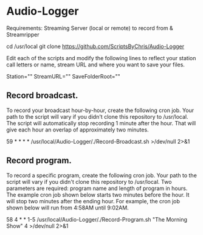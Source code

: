 # Audio-Logger

Requirements:
Streaming Server (local or remote) to record from & Streamripper

cd /usr/local
git clone https://github.com/ScriptsByChris/Audio-Logger

Edit each of the scripts and modify the following lines to reflect your station call letters or name, stream URL and where you want to save your files.

Station=""
StreamURL=""
SaveFolderRoot=""


## Record broadcast.
To record your broadcast hour-by-hour, create the following cron job. Your path to the script will vary if you didn't clone this repository to /usr/local. The script will automatically stop recording 1 minute after the hour. That will give each hour an overlap of approximately two minutes.

59 * * * * /usr/local/Audio-Logger/./Record-Broadcast.sh >/dev/null 2>&1


## Record program.
To record a specific program, create the following cron job. Your path to the script will vary if you didn't clone this repository to /usr/local. Two parameters are required: program name and length of program in hours. The example cron job shown below starts two minutes before the hour. It will stop two minutes after the ending hour. For example, the cron job shown below will run from 4:58AM until 9:02AM. 

58 4 * * 1-5 /usr/local/Audio-Logger/./Record-Program.sh "The Morning Show" 4 >/dev/null 2>&1
